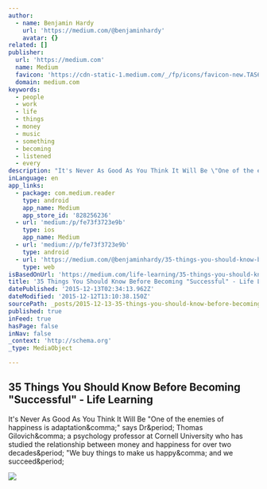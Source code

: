 ```yaml
---
author:
  - name: Benjamin Hardy
    url: 'https://medium.com/@benjaminhardy'
    avatar: {}
related: []
publisher:
  url: 'https://medium.com'
  name: Medium
  favicon: 'https://cdn-static-1.medium.com/_/fp/icons/favicon-new.TAS6uQ-Y7kcKgi0xjcYHXw.ico'
  domain: medium.com
keywords:
  - people
  - work
  - life
  - things
  - money
  - music
  - something
  - becoming
  - listened
  - every
description: "It's Never As Good As You Think It Will Be \"One of the enemies of happiness is adaptation,\" says Dr. Thomas Gilovich, a psychology professor at Cornell University who has studied the relationship between money and happiness for over two decades. \"We buy things to make us happy, and we succeed."
inLanguage: en
app_links:
  - package: com.medium.reader
    type: android
    app_name: Medium
    app_store_id: '828256236'
  - url: 'medium:/p/fe73f3723e9b'
    type: ios
    app_name: Medium
  - url: 'medium://p/fe73f3723e9b'
    type: android
  - url: 'https://medium.com/@benjaminhardy/35-things-you-should-know-before-becoming-successful-fe73f3723e9b'
    type: web
isBasedOnUrl: 'https://medium.com/life-learning/35-things-you-should-know-before-becoming-successful-fe73f3723e9b'
title: '35 Things You Should Know Before Becoming "Successful" - Life Learning'
datePublished: '2015-12-13T02:34:13.962Z'
dateModified: '2015-12-12T13:10:38.150Z'
sourcePath: _posts/2015-12-13-35-things-you-should-know-before-becoming-successful-lif.md
published: true
inFeed: true
hasPage: false
inNav: false
_context: 'http://schema.org'
_type: MediaObject

---
```

<article style=""><h1>35 Things You Should Know Before Becoming "Successful" - Life Learning</h1><p>It's Never As Good As You Think It Will Be "One of the enemies of happiness is adaptation&amp;comma;" says Dr&amp;period; Thomas Gilovich&amp;comma; a psychology professor at Cornell University who has studied the relationship between money and happiness for over two decades&amp;period; "We buy things to make us happy&amp;comma; and we succeed&amp;period;</p><img src="https://cdn-images-1.medium.com/max/1200/1*_9SDjff_XSe6Kl_LSJrsKg.jpeg" /></article>